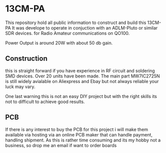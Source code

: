 # 13CM-PA

This repository hold all public information to construct and build this 13CM-PA
It was develope to operate in conjuction with an ADLM-Pluto or similar SDR devices.
for Radio Amateur communications on QO100.

Power Output is around 20W with about 50 db gain.

## Construction

this is straight forward if you have experience in RF circuit and soldering SMD devices.
Over 20 units have been made. The main part MW7IC2725N is still widely avialable on 
Aliexpress and Ebay but not always reliable your luck may vary. 

One last warning this is not an easy DIY project but with the right skills its not
to difficult to achieve good results.


## PCB

If there is any interest to buy the PCB for this project i will make them available
via hosting via an online PCB maker that can handle payment, handling shipment.
As this is rather time consuming and its my hobby not a business, so drop me an email
if want to order boards 


